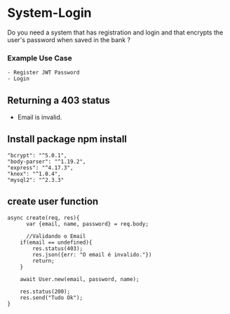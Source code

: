 # System-Login

  Do you need a system that has registration and login and that encrypts the user's password when saved in the bank ?
  
### Example Use Case

    - Register JWT Password
    - Login

## Returning a 403 status

  - Email is invalid.

## Install package npm install

    "bcrypt": "^5.0.1",
    "body-parser": "^1.19.2",
    "express": "^4.17.3",
    "knex": "^1.0.4",
    "mysql2": "^2.3.3"


## create user function


    async create(req, res){
          var {email, name, password} = req.body;

          //Validando o Email
        if(email == undefined){
            res.status(403);
            res.json({err: "O email é invalido."})
            return;
        }
        
        await User.new(email, password, name);

        res.status(200);
        res.send("Tudo Ok");
    }

  
 